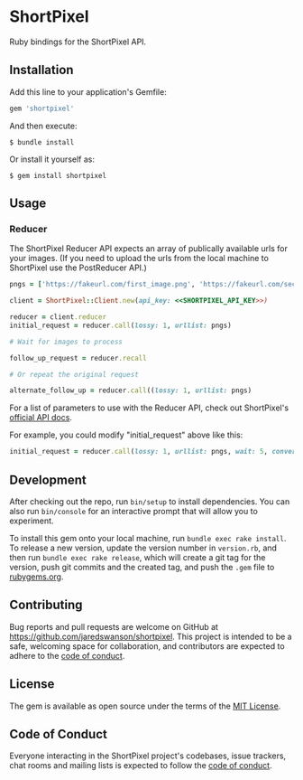 # ShortPixel
Ruby bindings for the ShortPixel API.

## Installation

Add this line to your application's Gemfile:

```ruby
gem 'shortpixel'
```

And then execute:

    $ bundle install

Or install it yourself as:

    $ gem install shortpixel

## Usage
### Reducer
The ShortPixel Reducer API expects an array of publically available urls for your images. (If you need to upload the urls from the local machine to ShortPixel use the PostReducer API.)

```ruby
pngs = ['https://fakeurl.com/first_image.png', 'https://fakeurl.com/second_image.png']

client = ShortPixel::Client.new(api_key: <<SHORTPIXEL_API_KEY>>)
```

```ruby
reducer = client.reducer
initial_request = reducer.call(lossy: 1, urllist: pngs)

# Wait for images to process

follow_up_request = reducer.recall

# Or repeat the original request

alternate_follow_up = reducer.call((lossy: 1, urllist: pngs)
```

For a list of parameters to use with the Reducer API, check out ShortPixel's [official API docs](https://shortpixel.com/api-docs).

For example, you could modify "initial_request" above like this:

```ruby
initial_request = reducer.call(lossy: 1, urllist: pngs, wait: 5, convertto: '+webp')
```

## Development

After checking out the repo, run `bin/setup` to install dependencies. You can also run `bin/console` for an interactive prompt that will allow you to experiment.

To install this gem onto your local machine, run `bundle exec rake install`. To release a new version, update the version number in `version.rb`, and then run `bundle exec rake release`, which will create a git tag for the version, push git commits and the created tag, and push the `.gem` file to [rubygems.org](https://rubygems.org).

## Contributing

Bug reports and pull requests are welcome on GitHub at https://github.com/jaredswanson/shortpixel. This project is intended to be a safe, welcoming space for collaboration, and contributors are expected to adhere to the [code of conduct](https://github.com/jaredswanson/shortpixel/blob/master/CODE_OF_CONDUCT.md).

## License

The gem is available as open source under the terms of the [MIT License](https://opensource.org/licenses/MIT).

## Code of Conduct

Everyone interacting in the ShortPixel project's codebases, issue trackers, chat rooms and mailing lists is expected to follow the [code of conduct](https://github.com/jaredswanson/shortpixel/blob/master/CODE_OF_CONDUCT.md).
